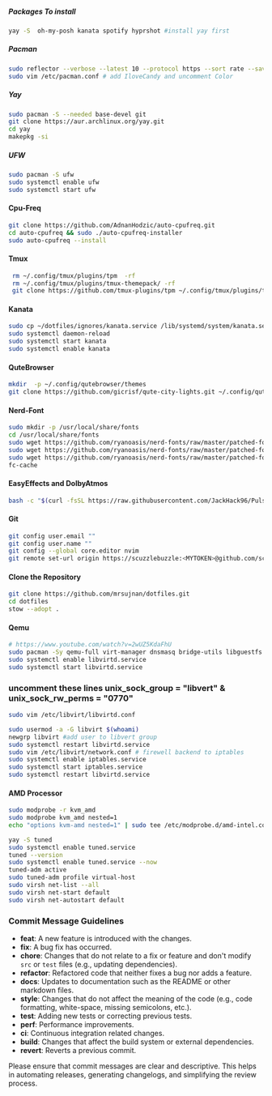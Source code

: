 ##### Packages To install

```bash sudo pacman -S neovim git python easyeffects reflector bluez blueman bluez-utils p7zip unzip unrar firefox vlc stow tmux zsh fzf zoxide lsp-plugins unzip npm wl-clipboard swaync
yay -S  oh-my-posh kanata spotify hyprshot #install yay first
```

##### Pacman

```bash
sudo reflector --verbose --latest 10 --protocol https --sort rate --save /etc/pacman.d/mirrorlist
sudo vim /etc/pacman.conf # add IloveCandy and uncomment Color
```

##### Yay

```bash
sudo pacman -S --needed base-devel git
git clone https://aur.archlinux.org/yay.git
cd yay
makepkg -si

```

##### UFW

```bash
sudo pacman -S ufw
sudo systemctl enable ufw
sudo systemctl start ufw
```

#### Cpu-Freq

```bash
git clone https://github.com/AdnanHodzic/auto-cpufreq.git
cd auto-cpufreq && sudo ./auto-cpufreq-installer
sudo auto-cpufreq --install
```

#### Tmux

```bash
 rm ~/.config/tmux/plugins/tpm  -rf
 rm ~/.config/tmux/plugins/tmux-themepack/ -rf
 git clone https://github.com/tmux-plugins/tpm ~/.config/tmux/plugins/tpm
```

#### Kanata

```bash
sudo cp ~/dotfiles/ignores/kanata.service /lib/systemd/system/kanata.service
sudo systemctl daemon-reload
sudo systemctl start kanata
sudo systemctl enable kanata

```

#### QuteBrowser

```bash
mkdir  -p ~/.config/qutebrowser/themes
git clone https://github.com/gicrisf/qute-city-lights.git ~/.config/qutebrowser/themes/qute-city-lights
```

#### Nerd-Font

```bash
sudo mkdir -p /usr/local/share/fonts
cd /usr/local/share/fonts
sudo wget https://github.com/ryanoasis/nerd-fonts/raw/master/patched-fonts/Hack/Bold/HackNerdFont-Bold.ttf
sudo wget https://github.com/ryanoasis/nerd-fonts/raw/master/patched-fonts/Hack/Regular/HackNerdFont-Regular.ttf
sudo wget https://github.com/ryanoasis/nerd-fonts/raw/master/patched-fonts/Hack/BoldItalic/HackNerdFont-BoldItalic.ttf
fc-cache
```

#### EasyEffects and DolbyAtmos

```bash
bash -c "$(curl -fsSL https://raw.githubusercontent.com/JackHack96/PulseEffects-Presets/master/install.sh)" #https://www.reddit.com/r/linuxquestions/comments/pfl0g7/dolby_atmos_support_in_linux/

```

#### Git

```bash
git config user.email ""
git config user.name ""
git config --global core.editor nvim
git remote set-url origin https://scuzzlebuzzle:<MYTOKEN>@github.com/scuzzlebuzzle/ol3-1.git

```

#### Clone the Repository

```bash
git clone https://github.com/mrsujnan/dotfiles.git
cd dotfiles
stow --adopt .
```

#### Qemu

```bash
# https://www.youtube.com/watch?v=2wUZ5KdaFhU
sudo pacman -Sy qemu-full virt-manager dnsmasq bridge-utils libguestfs iptables-nft vde2 openbsd-netcat
sudo systemctl enable libvirtd.service
sudo systemctl start libvirtd.service
```

### uncomment these lines unix_sock_group = "libvert" & unix_sock_rw_perms = "0770"

```bash
sudo vim /etc/libvirt/libvirtd.conf
```

```bash
sudo usermod -a -G libvirt $(whoami)
newgrp libvirt #add user to libvert group
sudo systemctl restart libvirtd.service
sudo vim /etc/libvirt/network.conf # firewell backend to iptables
sudo systemctl enable iptables.service
sudo systemctl start iptables.service
sudo systemctl restart libvirtd.service
```

#### AMD Processor

```bash
sudo modprobe -r kvm_amd
sudo modprobe kvm_amd nested=1
echo "options kvm-amd nested=1" | sudo tee /etc/modprobe.d/amd-intel.conf
```

```bash
yay -S tuned
sudo systemctl enable tuned.service
tuned --version
sudo systemctl enable tuned.service --now
tuned-adm active
sudo tuned-adm profile virtual-host
sudo virsh net-list --all
sudo virsh net-start default
sudo virsh net-autostart default
```

### Commit Message Guidelines

- **feat**: A new feature is introduced with the changes.
- **fix**: A bug fix has occurred.
- **chore**: Changes that do not relate to a fix or feature and don't modify `src` or `test` files (e.g., updating dependencies).
- **refactor**: Refactored code that neither fixes a bug nor adds a feature.
- **docs**: Updates to documentation such as the README or other markdown files.
- **style**: Changes that do not affect the meaning of the code (e.g., code formatting, white-space, missing semicolons, etc.).
- **test**: Adding new tests or correcting previous tests.
- **perf**: Performance improvements.
- **ci**: Continuous integration related changes.
- **build**: Changes that affect the build system or external dependencies.
- **revert**: Reverts a previous commit.

Please ensure that commit messages are clear and descriptive. This helps in automating releases, generating changelogs, and simplifying the review process.
